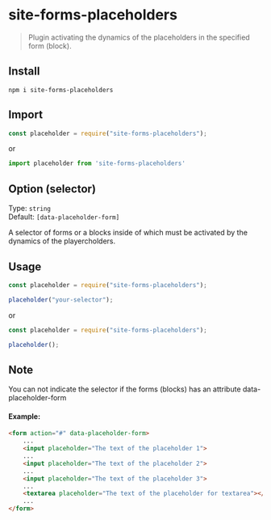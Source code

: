 # site-forms-placeholders

> Plugin activating the dynamics of the placeholders in the specified form (block).

## Install

```shell
npm i site-forms-placeholders
```

## Import

```javascript
const placeholder = require("site-forms-placeholders");
```
or

```javascript
import placeholder from 'site-forms-placeholders'
```

## Option (selector)

Type: `string`<br>
Default: `[data-placeholder-form]`<br>

A selector of forms or a blocks inside of which must be activated by the dynamics of the playercholders.

## Usage

```javascript
const placeholder = require("site-forms-placeholders");

placeholder("your-selector");
```

or

```javascript
const placeholder = require("site-forms-placeholders");

placeholder();
```

## Note

You can not indicate the selector if the forms (blocks) has an attribute data-placeholder-form

#### Example:

```html
<form action="#" data-placeholder-form>
	...
	<input placeholder="The text of the placeholder 1">
	...
	<input placeholder="The text of the placeholder 2">
	...
	<input placeholder="The text of the placeholder 3">
	...
	<textarea placeholder="The text of the placeholder for textarea"></textarea>
	...
</form>
```